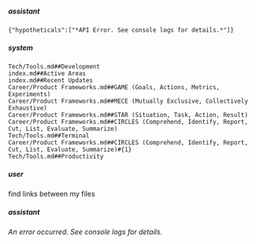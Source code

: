 ##### assistant
```lookup
{"hypotheticals":["*API Error. See console logs for details.*"]}
```

##### system
```sc-context
Tech/Tools.md##Development
index.md##Active Areas
index.md##Recent Updates
Career/Product Frameworks.md##GAME (Goals, Actions, Metrics, Experiments)
Career/Product Frameworks.md##MECE (Mutually Exclusive, Collectively Exhaustive)
Career/Product Frameworks.md##STAR (Situation, Task, Action, Result)
Career/Product Frameworks.md##CIRCLES (Comprehend, Identify, Report, Cut, List, Evaluate, Summarize)
Tech/Tools.md##Terminal
Career/Product Frameworks.md##CIRCLES (Comprehend, Identify, Report, Cut, List, Evaluate, Summarize)#{1}
Tech/Tools.md##Productivity
```

##### user
find links between my files

##### assistant
*An error occurred. See console logs for details.*